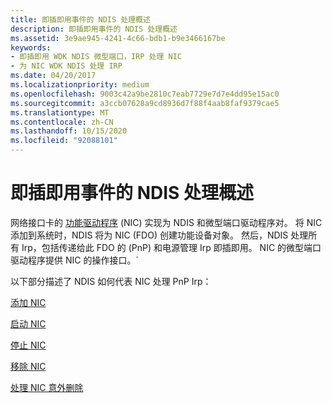 ```yaml
---
title: 即插即用事件的 NDIS 处理概述
description: 即插即用事件的 NDIS 处理概述
ms.assetid: 3e9ae945-4241-4c66-bdb1-b9e3466167be
keywords:
- 即插即用 WDK NDIS 微型端口，IRP 处理 NIC
- 为 NIC WDK NDIS 处理 IRP
ms.date: 04/20/2017
ms.localizationpriority: medium
ms.openlocfilehash: 9003c42a9be2810c7eab7729e7d7e4dd95e15ac0
ms.sourcegitcommit: a3ccb07628a9cd8936d7f88f4aab8faf9379cae5
ms.translationtype: MT
ms.contentlocale: zh-CN
ms.lasthandoff: 10/15/2020
ms.locfileid: "92088101"
---
```

# <a name="overview-of-ndis-processing-of-plug-and-play-events"></a>即插即用事件的 NDIS 处理概述





网络接口卡的 [功能驱动程序](../kernel/function-drivers.md) (NIC) 实现为 NDIS 和微型端口驱动程序对。 将 NIC 添加到系统时，NDIS 将为 NIC (FDO) 创建功能设备对象。 然后，NDIS 处理所有 Irp，包括传递给此 FDO 的 (PnP) 和电源管理 Irp 即插即用。 NIC 的微型端口驱动程序提供 NIC 的操作接口。\`

以下部分描述了 NDIS 如何代表 NIC 处理 PnP Irp：

[添加 NIC](adding-a-nic.md)

[启动 NIC](starting-a-nic.md)

[停止 NIC](stopping-a-nic.md)

[移除 NIC](removing-a-nic.md)

[处理 NIC 意外删除](processing-the-surprise-removal-of-a-nic--windows-vista-.md)

 

